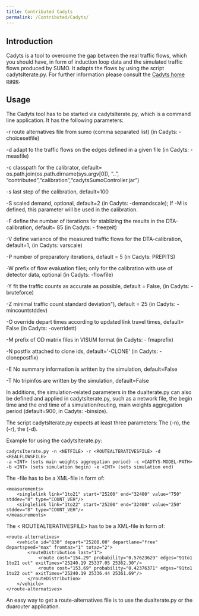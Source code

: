 ```yaml
---
title: Contributed Cadyts
permalink: /Contributed/Cadyts/
---
```


Introduction
------------

Cadyts is a tool to overcome the gap between the real traffic flows, which you should have, in form of induction loop data and the simulated traffic flows produced by SUMO. It adapts the flows by using the script cadytsIterate.py. For further information please consult the [Cadyts home page](http://transp-or.epfl.ch/cadyts/).

Usage
-----

The Cadyts tool has to be started via cadytsIterate.py, which is a command line application. It has the following parameters:

-r route alternatives file from sumo (comma separated list) (in Cadyts: -choicesetfile)

-d adapt to the traffic flows on the edges defined in a given file (in Cadyts: -measfile)

-c classpath for the calibrator, default= os.path.join(os.path.dirname(sys.argv\[0\]), “..”, “contributed”,“calibration”,“cadytsSumoController.jar”)

-s last step of the calibration, default=100

-S scaled demand, optional, default=2 (in Cadyts: -demandscale); If -M is defined, this parameter will be used in the calibration.

-F define the number of iterations for stablizing the results in the DTA-calibration, default= 85 (in Cadyts: - freezeit)

-V define variance of the measured traffic flows for the DTA-calibration, default=1, (in Cadyts: varscale)

-P number of preparatory iterations, default = 5 (in Cadyts: PREPITS)

-W prefix of flow evaluation files; only for the calibration with use of detector data, optional (in Cadyts: -flowfile)

-Y fit the traffic counts as accurate as possible, default = False, (in Cadyts: -bruteforce)

-Z minimal traffic count standard deviation"), default = 25 (in Cadyts: -mincountstddev)

-O override depart times according to updated link travel times, default= False (in Cadyts: -overridett)

-M prefix of OD matrix files in VISUM format (in Cadyts: - fmaprefix)

-N postfix attached to clone ids, default='-CLONE' (in Cadyts: -clonepostfix)

-E No summary information is written by the simulation, default=False

-T No tripinfos are written by the simulation, default=False

In additions, the simulation-related parameters in the duaIterate.py can also be defined and applied in cadytsIterate.py, such as a network file, the begin time and the end time of a simulation/routing, main weights aggregation period (default=900, in Cadyts: -binsize).

The script cadytsIterate.py expects at least three parameters: The <NETFILE> (-n), the <ROUTEALTERATIVESFILE> (-r), the <REALFLOWSFILE> (-d).

Example for using the cadytsIterate.py:

    cadytsIterate.py -n <NETFILE> -r <ROUTEALTERATIVESFILE> -d <REALFLOWSFILE>
    -a <INT> (sets main weights aggregation period) -c <CADTYS-MODEL-PATH>
    -b <INT> (sets simulation begin) -e <INT> (sets simulation end)

The <REALFLOWS>-file has to be a XML-file in form of:

    <measurements>
        <singlelink link="1to21" start="25200" end="32400" value="750" stddev="8" type="COUNT_VEH"/>
        <singlelink link="1to22" start="25200" end="32400" value="250" stddev="8" type="COUNT_VEH"/>
    </measurements>

The &lt; ROUTEALTERATIVESFILE&gt; has to be a XML-file in form of:

    <route-alternatives>
        <vehicle id="830" depart="25208.00" departlane="free" departspeed="max" fromtaz="1" totaz="2">
            <routeDistribution last="1">
                <route cost="154.29" probability="0.57623629" edges="91to1 1to21 out" exitTimes="25240.19 25337.05 25362.30"/>
                <route cost="153.69" probability="0.42376371" edges="91to1 1to22 out" exitTimes="25240.19 25336.44 25361.69"/>
            </routeDistribution>
        </vehicle>
    </route-alternatives>

An easy way to get a route-alternatives file is to use the duaIterate.py or the duarouter application.